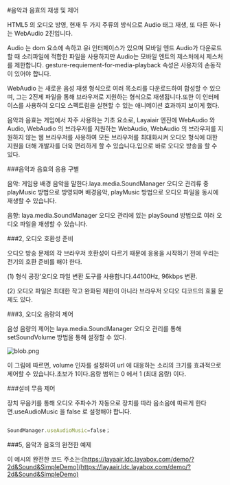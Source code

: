 #음악과 음효의 재생 및 제어

HTML5 의 오디오 방영, 현재 두 가지 주류의 방식으로 Audio 태그 재생, 또 다른 하나는 WebAudio 2진입니다.

Audio 는 dom 요소에 속하고 유i 인터페이스가 있으며 모바일 엔드 Audio가 다운로드 할 때 소리파일에 적합한 파일을 사용하지만 Audio는 모바일 엔트의 제스처에서 제스처를 제한합니다. gesture-requiement-for-media-playback 속성은 사용자의 손동작이 있어야 합니다.

WebAudio 는 새로운 음성 재생 형식으로 여러 목소리를 다운로드하여 합성할 수 있으며, 그는 2진제 파일을 통해 브라우저로 지원하는 형식으로 재생됩니다.또한 이 인터페이스를 사용하여 오디오 스펙트럼을 실현할 수 있는 애니메이션 효과까지 보이게 했다.

음악과 음효는 게임에서 자주 사용하는 기초 요소로, Layaiair 엔진에 WebAudio 와 Audio, WebAudio 의 브라우저를 지원하는 WebAudio, WebAudio 의 브라우저를 지원하지 않는 웹 브라우저를 사용하여 모든 브라우저를 최대화시켜 오디오 형식에 대한 지원을 더해 개발자를 더욱 편리하게 할 수 있습니다.입으로 바로 오디오 방송을 할 수 있다.

###음악과 음효의 응용 구별

음악: 게임용 배경 음악을 말한다.laya.media.SoundManager 오디오 관리류 중 playMusic 방법으로 방영되며 배경음악, playMusic 방법으로 오디오 파일을 동시에 재생할 수 있습니다.

음향: laya.media.SoundManager 오디오 관리에 있는 playSound 방법으로 여러 오디오 파일을 재생할 수 있습니다.

###2, 오디오 호환성 준비

오디오 방송 문제의 각 브라우저 호환성이 다르기 때문에 응용을 시작하기 전에 우리는 전기의 호환 준비를 해야 한다.

(1) 형식 공장'오디오 파일 변환 도구를 사용합니다.44100Hz, 96kbps 변환.

(2) 오디오 파일은 최대한 작고 완화된 제한이 아니라 브라우저 오디오 디코드의 효율 문제도 있다.

###3, 오디오 음량의 제어

음성 음량의 제어는 laya.media.SoundManager 오디오 관리를 통해 setSoundVolume 방법을 통해 설정할 수 있다.

![blob.png](http://old.ldc.layabox.com/uploadfile/image/20170110/1484019651349259.png)

이 그림에 따르면, volume 인자를 설정하여 url 에 대응하는 소리의 크기를 효과적으로 제어할 수 있습니다.초보가 1이다.음량 범위는 0 에서 1 (최대 음량) 이다.



###설비 무음 제어

장치 무음키를 통해 오디오 주파수가 자동으로 장치를 따라 음소음에 따르게 한다면.useAudioMusic 을 false 로 설정해야 합니다.


```javascript

SoundManager.useAudioMusic=false；
```




###5, 음악과 음효의 완전한 예제

이 예시의 완전한 코드 주소는:[https://layaair.ldc.layabox.com/demo/?2d&Sound&SimpleDemo](https://layaair.ldc.layabox.com/demo/?2d&Sound&SimpleDemo)